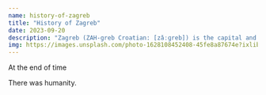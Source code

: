```yaml
---
name: history-of-zagreb
title: "History of Zagreb"
date: 2023-09-20
description: "Zagreb (ZAH-greb Croatian: [zǎːɡreb]) is the capital and largest city of Croatia. It is in the north of the country, along the Sava river, at the southern slopes of the Medvednica mountain. Zagreb stands near the international border between Croatia and Slovenia at an elevation of approximately 122 m (400 ft) above sea level."
img: https://images.unsplash.com/photo-1628108452408-45fe8a87674e?ixlib=rb-4.0.3&ixid=M3wxMjA3fDB8MHxzZWFyY2h8MTR8fFphZ3JlYnxlbnwwfHwwfHx8MA%3D%3D&auto=format&fit=crop&w=500&q=60
---
```


At the end of time

<!--more-->

There was humanity.
